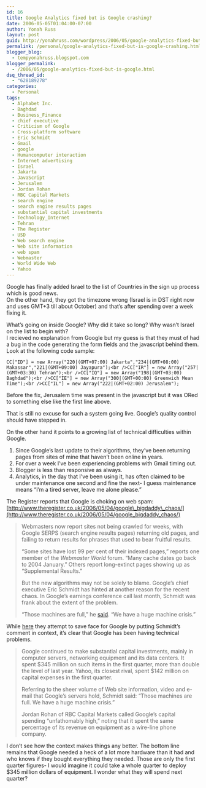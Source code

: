 ```yaml
---
id: 16
title: Google Analytics fixed but is Google crashing?
date: 2006-05-05T01:04:00-07:00
author: Yonah Russ
layout: post
guid: http://yonahruss.com/wordpress/2006/05/google-analytics-fixed-but-is-google-crashing.html
permalink: /personal/google-analytics-fixed-but-is-google-crashing.html
blogger_blog:
  - tempyonahruss.blogspot.com
blogger_permalink:
  - /2006/05/google-analytics-fixed-but-is-google.html
dsq_thread_id:
  - "628189278"
categories:
  - Personal
tags:
  - Alphabet Inc.
  - Baghdad
  - Business_Finance
  - chief executive
  - Criticism of Google
  - Cross-platform software
  - Eric Schmidt
  - Gmail
  - google
  - Humancomputer interaction
  - Internet advertising
  - Israel
  - Jakarta
  - JavaScript
  - Jerusalem
  - Jordan Rohan
  - RBC Capital Markets
  - search engine
  - search engine results pages
  - substantial capital investments
  - Technology_Internet
  - Tehran
  - The Register
  - USD
  - Web search engine
  - Web site information
  - web spam
  - Webmaster
  - World Wide Web
  - Yahoo
---
```

Google has finally added Israel to the list of Countries in the sign up process which is good news.  
On the other hand, they got the timezone wrong (Israel is in DST right now and uses GMT+3 till about October) and that&#8217;s after spending over a week fixing it.

What&#8217;s going on inside Google? Why did it take so long? Why wasn&#8217;t Israel on the list to begin with?  
I recieved no explanation from Google but my guess is that they must of had a bug in the code generating the form fields and the javascript behind them. Look at the following code sample:

    CC["ID"] = new Array("220|(GMT+07:00) Jakarta","234|(GMT+08:00) Makassar","221|(GMT+09:00) Jayapura");<br />CC["IR"] = new Array("257|(GMT+03:30) Tehran");<br />CC["IQ"] = new Array("198|(GMT+03:00) Baghdad");<br />CC["IE"] = new Array("300|(GMT+00:00) Greenwich Mean Time");<br />CC["IL"] = new Array("222|(GMT+02:00) Jerusalem");

Before the fix, Jerusalem time was present in the javascript but it was ORed to something else like the first line above.

That is still no excuse for such a system going live. Google&#8217;s quality control should have stepped in.

On the other hand it points to a growing list of technical difficulties within Google.

  1. Since Google&#8217;s last update to their algorithms, they&#8217;ve been returning pages from sites of mine that haven&#8217;t been online in years.
  2. For over a week I&#8217;ve been experiencing problems with Gmail timing out. 
  3. Blogger is less than responsive as always.
  4. Analytics, in the day that I&#8217;ve been using it, has often claimed to be under maintenance one second and fine the next- I guess maintenance means &#8220;I&#8217;m a tired server, leave me alone please.&#8221;

The Register reports that Google is choking on web spam: [http://www.theregister.co.uk/2006/05/04/google\_bigdaddy\_chaos/](http://www.theregister.co.uk/2006/05/04/google_bigdaddy_chaos/)

> Webmasters now report sites not being crawled for weeks, with Google SERPS (search engine results pages) returning old pages, and failing to return results for phrases that used to bear fruitful results.
> 
> &#8220;Some sites have lost 99 per cent of their indexed pages,&#8221; reports one member of the _Webmaster World_ forum. &#8220;Many cache dates go back to 2004 January.&#8221; Others report long-extinct pages showing up as &#8220;Supplemental Results.&#8221; 
> 
> But the new algorithms may not be solely to blame. Google&#8217;s chief executive Eric Schmidt has hinted at another reason for the recent chaos. In Google&#8217;s earnings conference call last month, Schmidt was frank about the extent of the problem.
> 
> &#8220;Those machines are full,&#8221; he <a href="http://www.iht.com/articles/2006/04/21/business/GOOGLE.php" target="_blank">said</a>. &#8220;We have a huge machine crisis.&#8221;

While [here](http://www.cincomsmalltalk.com/blog/blogView?showComments=true&entry=3324214398) they attempt to save face for Google by putting Schmidt&#8217;s comment in context, it&#8217;s clear that Google has been having technical problems.

> Google continued to make substantial capital investments, mainly in computer servers, networking equipment and its data centers. It spent $345 million on such items in the first quarter, more than double the level of last year. Yahoo, its closest rival, spent $142 million on capital expenses in the first quarter.
> 
> Referring to the sheer volume of Web site information, video and e-mail that Google&#8217;s servers hold, Schmidt said: &#8220;Those machines are full. We have a huge machine crisis.&#8221;
> 
> Jordan Rohan of RBC Capital Markets called Google&#8217;s capital spending &#8220;unfathomably high,&#8221; noting that it spent the same percentage of its revenue on equipment as a wire-line phone company.

I don&#8217;t see how the context makes things any better. The bottom line remains that Google needed a heck of a lot more hardware than it had and who knows if they bought everything they needed. Those are only the first quarter figures- I would imagine it could take a whole quarter to deploy $345 million dollars of equipment. I wonder what they will spend next quarter?